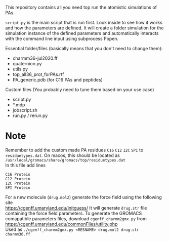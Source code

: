 This repository contains all you need top run the atomistic simulations of PAs.

`script.py` is the main script that is run first. Look inside to see how it works and how the parameters are defined.
It will create a folder simulation for the simulation instance of the defined parameters and automatically interacts with the command line input using subprocess Popen. 

Essential folder/files (basically means that you don't need to change them):
- charmm36-jul2020.ff
- quaternion.py
- utils.py
- top_all36_prot_forPAs.rtf
- PA_generic.pdb (for C16 PAs and peptides)

Custom files (You probably need to tune them based on your use case)
- script.py
- *.mdp
- jobscript.sh
- run.py / rerun.py

# Note

Remember to add the custom made PA residues `C16` `C12` `12C` `SPI` to `residuetypes.dat`. On macos, this should be located as 
`/usr/local/gromacs/share/gromacs/top/residuetypes.dat`\
In this file add lines
```
C16 Protein
C12 Protein
12C Protein
SPI Protein
```


For a new molecule (`drug.mol2`) generate the force field using the following site \
https://cgenff.umaryland.edu/initguess/
It will generate `drug.str` file containing the force field parameters.
To generate the GROMACS comapatible parameters files, download `cgenff_charmm2gmx.py` from https://cgenff.umaryland.edu/commonFiles/utility.php \
Used as `./cgenff_charmm2gmx.py <RESNAME> drug.mol2 drug.str charmm36.ff` 

